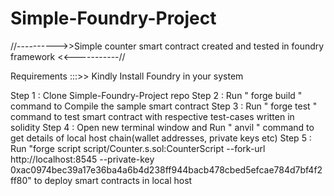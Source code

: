 # Simple-Foundry-Project
//---------->>Simple counter smart contract created and tested in foundry framework <<-----------//

Requirements :::>> Kindly Install Foundry in your system

Step 1 : Clone Simple-Foundry-Project repo
Step 2 : Run " forge build  " command to Compile the sample smart contract
Step 3 : Run " forge test  " command to test smart contract with respective test-cases written in solidity
Step 4 : Open new terminal window and  Run " anvil " command to get details of local host chain(wallet addresses, private keys etc)
Step 5 : Run "forge script  script/Counter.s.sol:CounterScript --fork-url http://localhost:8545 --private-key 0xac0974bec39a17e36ba4a6b4d238ff944bacb478cbed5efcae784d7bf4f2ff80" to deploy smart contracts in local host
